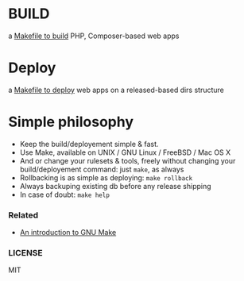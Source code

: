 BUILD
=====

a [Makefile to build](build/) PHP, Composer-based web apps

Deploy
======

a [Makefile to deploy](/deploy) web apps on a released-based dirs structure


Simple philosophy
=================

- Keep the build/deployement simple & fast.
- Use Make, available on UNIX / GNU Linux / FreeBSD / Mac OS X
- And or change your rulesets & tools, freely without changing your build/deployement command: just `make`, as always
- Rollbacking is as simple as deploying: `make rollback`
- Always backuping existing db before any release shipping
- In case of doubt: `make help`

### Related

- [An introduction to GNU Make](http://www.gnu.org/software/make/manual/make.html#Introduction)

### LICENSE

MIT
